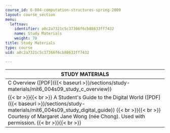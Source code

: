 ```yaml
---
course_id: 6-004-computation-structures-spring-2009
layout: course_section
menu:
  leftnav:
    identifier: a0c2a7321c5c37366f6cb88633ff7432
    name: Study Materials
    weight: 70
title: Study Materials
type: course
uid: a0c2a7321c5c37366f6cb88633ff7432

---
```


| STUDY MATERIALS |
| --- |
| C Overview ([PDF]({{< baseurl >}}/sections/study-materials/mit6_004s09_study_c_overview)) |
|  {{< br >}}{{< br >}} A Student's Guide to the Digital World ([PDF]({{< baseurl >}}/sections/study-materials/mit6_004s09_study_digital_guide)) {{< br >}}{{< br >}} Courtesy of Margaret Jane Wong (née Chong). Used with permission. {{< br >}}{{< br >}}